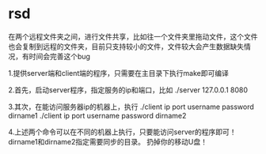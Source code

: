 # rsd
在两个远程文件夹之间，进行文件共享，比如往一个文件夹里拖动文件，这个文件也会复制到远程的文件夹，目前只支持较小的文件，文件较大会产生数据缺失情况，有时间会完善这个bug

1.提供server端和client端的程序，只需要在主目录下执行make即可编译



2.首先，启动server程序，指定服务的ip和端口，比如
./server 127.0.0.1 8080


3.其次，在能访问服务器ip的机器上，执行
./client ip port username password dirname1
./client ip port username password dirname2


4.上述两个命令可以在不同的机器上执行，只要能访问server的程序即可！dirname1和dirname2指定需要同步的目录。
扔掉你的移动U盘！


